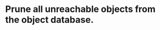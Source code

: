 Prune all unreachable objects from the object database.
=======================================================


